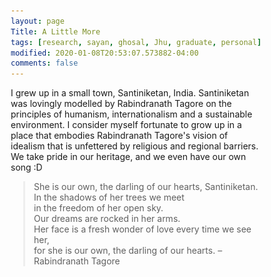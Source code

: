 ```yaml
---
layout: page
Title: A Little More
tags: [research, sayan, ghosal, Jhu, graduate, personal]
modified: 2020-01-08T20:53:07.573882-04:00
comments: false
---
```


 I grew up in a small town, Santiniketan, India. Santiniketan was lovingly modelled by Rabindranath Tagore on the principles of humanism, internationalism and a sustainable environment. I consider myself fortunate to grow up in a place that embodies Rabindranath Tagore's vision of idealism that is unfettered by religious and regional barriers. We take pride in our heritage, and we even have our own song :D </p>

<html>
<head>
<style>
blockquote {
  margin-left: 20px;
  border-left: 3px solid #eee;
}
</style>
</head>
<body>
<blockquote>
She is our own, the darling of our hearts, Santiniketan.<br>
In the shadows of her trees we meet<br>
in the freedom of her open sky.<br>
Our dreams are rocked in her arms.<br>
Her face is a fresh wonder of love every time we see her,<br>
for she is our own, the darling of our hearts. –  Rabindranath Tagore
</blockquote>
</body>
</html>

<br>

<html>
    <head>
        <meta name="viewport" content="width=device-width, initial-scale=1">
        <style>
            *{box-sizing: border-box}
            .mySlides {display: none}
            img {vertical-align: middle;}

            /* Slideshow container */
            .slideshow-container {
            max-width: 1000px;
            position: center;
            margin: auto;
            }

            /* Caption text */
            .text {
            color: #111;
            font-size: 15px;
            padding: 8px 12px;
            position: bottom;
            bottom: 8px;
            width: 100%;
            text-align: center;
            }

            /* Number text (1/3 etc) */
            .numbertext {
            color: #f2f2f2;
            font-size: 12px;
            padding: 8px 12px;
            position: absolute;
            top: 0;
            }

            /* The dots/bullets/indicators */
            .dot {
            height: 0px;
            width: 0px;
            margin: 0 0px;
            background-color: #bbb;
            border-radius: 0%;
            display: inline-block;
            transition: background-color 0.6s ease;
            }

            .active {
            background-color: #717171;
            }

            /* Fading animation */
            .fade {
            -webkit-animation-name: fade;
            -webkit-animation-duration: 1s;
            animation-name: fade;
            animation-duration: 1s;
            }

            @-webkit-keyframes fade {
            from {opacity: .4} 
            to {opacity: 1}
            }

            @keyframes fade {
            from {opacity: .4} 
            to {opacity: 1}
            }

            /* On smaller screens, decrease text size */
            @media only screen and (max-width: 300px) {
            .text {font-size: 11px}
            }
        </style>
    </head>
</html>

<html>
<body>

<table>
    <col width="60%">
    <col width="30%">
    <tr>
        <td valign="center"><p style="font-family:'Arial'">I am a sports enthusiat. In the evening you will probably<br> find me outside in the gym, or in the ground. I am<br> also a frequent member and Vice President of<br> <a href="http://www.hopkinstkd.com/home/">Hopkins Taekwondo Club</a>. 
        <td> 

        	    <div class="slideshow-container" id="slideshow1">

            	        <div class="mySlides one">
                	    <img src="/images/snd.jpg" style="width:100%">
	        	    <div class="text"><em>San Diego, 2019</em></div>
            	        </div>

            	        <div class="mySlides one">
                            <img src="/images/sky.jpg" style="width:100%">
                            <div class="text"><em>Canada, 2016</em></div>
            	        </div>
        	        <div class="mySlides one">
            	            <img src="/images/ice2.jpg" style="width:100%">
            	            <div class="text"><em>Iceland, 2020</em></div>
        	        </div>

        	        <div style="text-align:center">
            		    <span class="dot"></span> 
            		    <span class="dot"></span> 
            		    <span class="dot"></span> 
        	        </div>
        	    </div>
        </td>

<html>
<body>

<table>
    <col width="60%">
    <col width="30%">
    <tr>
        <td valign="center"><p style="font-family:'Arial'"> I love to travel whenever I find some time.
	<td>

                    <div class="slideshow-container" id="slideshow2">

                        <div class="mySlides two">
                            <img src="/images/yosemite_v2.jpg" style="width:100%">
                            <div class="text"><em>Yosemite, 2019</em></div>
                        </div>

                        <div class="mySlides two">
                            <img src="/images/ice.jpg" style="width:100%">
                            <div class="text"><em>Iceland, 2019</em></div>
                        </div>
                        <div class="mySlides two">
                            <img src="/images/death_valley_v2.jpg" style="width:100%">
                            <div class="text"><em>Death Valley, 2019</em></div>
                        </div>

                        <div style="text-align:center">
                            <span class="dot"></span> 
                            <span class="dot"></span> 
                            <span class="dot"></span> 
                        </div>
                    </div>
        </td>

<html>
    <body>
        <script>
            'use strict';
           
            function Make_a_slideshow(id){
                var slideIndex = 0,
                    container = document.getElementById(id);

                function showSlides(){
                    var slides = container.querySelectorAll('.mySlides');
                    for (var i = 0; i < slides.length; i++){
                        slides[i].style.display = "none";
                    }
                    slideIndex++;
                    if (slideIndex > slides.length){
                        slideIndex = 1;
                    }
                    slides[slideIndex - 1].style.display = "block";
                    setTimeout(showSlides, 2000); // Change image every 2 seconds
                }
                showSlides();
            }
           
            //start slideshow 1
            Make_a_slideshow('slideshow1');
           
            //delay 1 second before starting slideshow 2
            setTimeout(function(){
                Make_a_slideshow('slideshow2');
            }, 0);
        </script>
    </body>
</html>
